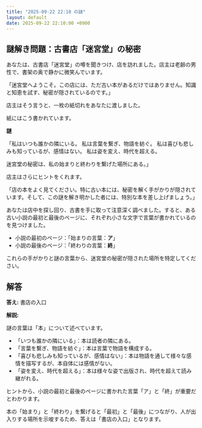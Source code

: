 ```yaml
---
title: "2025-09-22 22:10 の謎"
layout: default
date: 2025-09-22 22:10:00 +0900
---
```

## 謎解き問題：古書店「迷宮堂」の秘密

あなたは、古書店「迷宮堂」の噂を聞きつけ、店を訪れました。店主は老齢の男性で、書架の奥で静かに微笑んでいます。

「迷宮堂へようこそ。この店には、ただ古い本があるだけではありません。知識と知恵を試す、秘密が隠されているのです。」

店主はそう言うと、一枚の紙切れをあなたに渡しました。

紙にはこう書かれています。

**謎**

「私はいつも誰かの隣にいる。
私は言葉を繋ぎ、物語を紡ぐ。
私は喜びも悲しみも知っているが、感情はない。
私は姿を変え、時代を超える。

迷宮堂の秘密は、私の始まりと終わりを繋げた場所にある。」

店主はさらにヒントをくれます。

「店の本をよく見てください。特に古い本には、秘密を解く手がかりが隠されています。そして、この謎を解き明かした者には、特別な本を差し上げましょう。」

あなたは店中を探し回り、古書を手に取って注意深く調べました。すると、ある古い小説の最初と最後のページに、それぞれ小さな文字で言葉が書かれているのを見つけました。

*   小説の最初のページ：「始まりの言葉：**ア**」
*   小説の最後のページ：「終わりの言葉：**終**」

これらの手がかりと謎の言葉から、迷宮堂の秘密が隠された場所を特定してください。

## 解答

**答え:** 書店の入口

**解説:**

謎の言葉は「本」について述べています。

*   「いつも誰かの隣にいる」：本は読者の隣にある。
*   「言葉を繋ぎ、物語を紡ぐ」：本は言葉で物語を構成する。
*   「喜びも悲しみも知っているが、感情はない」：本は物語を通して様々な感情を描写するが、本自体には感情がない。
*   「姿を変え、時代を超える」：本は様々な姿で出版され、時代を超えて読み継がれる。

ヒントから、小説の最初と最後のページに書かれた言葉「ア」と「終」が重要だとわかります。

本の「始まり」と「終わり」を繋げると「最初」と「最後」につながり、人が出入りする場所を示唆するため、答えは「書店の入口」となります。
